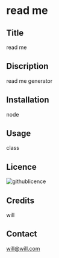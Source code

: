 # read me
## Title
read me
## Discription
read me generator
## Installation
node
## Usage
class
## Licence
![githublicence](https://img.shields.io/badge/None-Licence-lightgrey)
## Credits
will
## Contact
will@will.com




